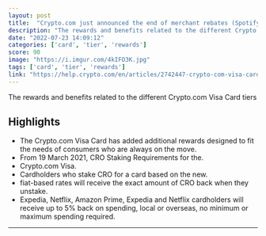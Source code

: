 ```yaml
---
layout: post
title:  "Crypto.com just announced the end of merchant rebates (Spotify, Netflix...). SAD"
description: "The rewards and benefits related to the different Crypto.com Visa Card tiers"
date: "2022-07-23 14:09:12"
categories: ['card', 'tier', 'rewards']
score: 90
image: "https://i.imgur.com/4kIFO3K.jpg"
tags: ['card', 'tier', 'rewards']
link: "https://help.crypto.com/en/articles/2742447-crypto-com-visa-card-rewards-benefits"
---
```


The rewards and benefits related to the different Crypto.com Visa Card tiers

## Highlights

- The Crypto.com Visa Card has added additional rewards designed to fit the needs of consumers who are always on the move.
- From 19 March 2021, CRO Staking Requirements for the.
- Crypto.com Visa.
- Cardholders who stake CRO for a card based on the new.
- fiat-based rates will receive the exact amount of CRO back when they unstake.
- Expedia, Netflix, Amazon Prime, Expedia and Netflix cardholders will receive up to 5% back on spending, local or overseas, no minimum or maximum spending required.

---
